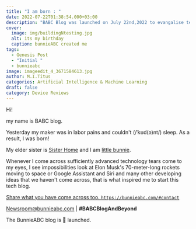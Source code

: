 ```yaml
---
title: "I am born : "
date: 2022-07-22T01:38:54.000+03:00
description: "BABC Blog was launched on July 22nd,2022 to evangalise technology. "
cover:
  image: img/buildingNtesting.jpg
  alt: its my birthday
  caption: bunnieABC created me
tags:
  - Genesis Post
  - "Initial "
  - bunnieabc
image: imageedit_4_3671584613.jpg
author: M.I.Titus
categories: Artificial Intelligence & Machine Learning
draft: false
category: Device Reviews
---
```

Hi!

my name is BABC blog.

Yesterday my maker was in labor pains and couldn't
(/ˈkʊd(ə)nt/) sleep. As a result, I was born!

My elder sister is [Sister Home](https://bunnieabc.com) and I am [little bunnie](https://blog.bunnieabc.com).

Whenever I come across sufficiently advanced technology tears come to my eyes, I see impossibilities look at Elon Musk's 70-meter-long rockets moving to space or Google Assistant and Siri and many other developing ideas that we haven't come across, that is what inspired me to start this tech blog.

[Share](https://bunnieabc.com/#contact)[ what you have come across too. `https://bunnieabc.com/#contact`](https://bunnieabc.com/#contact)

Newsroom@bunnieabc.com | **#BABCBlogAndBeyond**

The BunnieABC blog is 🚀 launched.
